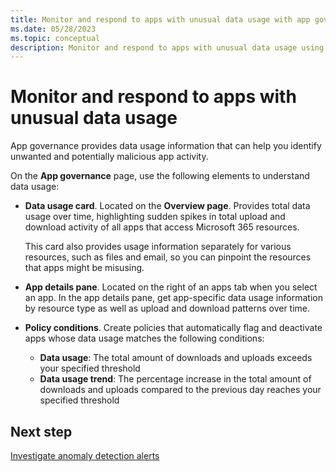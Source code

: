 ```yaml
---
title: Monitor and respond to apps with unusual data usage with app governance | Microsoft Defender for Cloud Apps
ms.date: 05/28/2023
ms.topic: conceptual
description: Monitor and respond to apps with unusual data usage using app governance in Microsoft 365 Defender with Microsoft Defender for Cloud Apps.
---
```


# Monitor and respond to apps with unusual data usage

App governance provides data usage information that can help you identify unwanted and potentially malicious app activity.

On the **App governance** page, use the following elements to understand data usage:

- **Data usage card**. Located on the **Overview page**. Provides total data usage over time, highlighting sudden spikes in total upload and download activity of all apps that access Microsoft 365 resources. 

    This card also provides usage information separately for various resources, such as files and email, so you can pinpoint the resources that apps might be misusing.

- **App details pane**. Located on the right of an apps tab when you select an app. In the app details pane, get app-specific data usage information by resource type as well as upload and download patterns over time.

- **Policy conditions**. Create policies that automatically flag and deactivate apps whose data usage matches the following conditions:

  - **Data usage**: The total amount of downloads and uploads exceeds your specified threshold
  - **Data usage trend**: The percentage increase in the total amount of downloads and uploads compared to the previous day reaches your specified threshold

## Next step

[Investigate anomaly detection alerts](app-governance-anomaly-detection-alerts.md)

